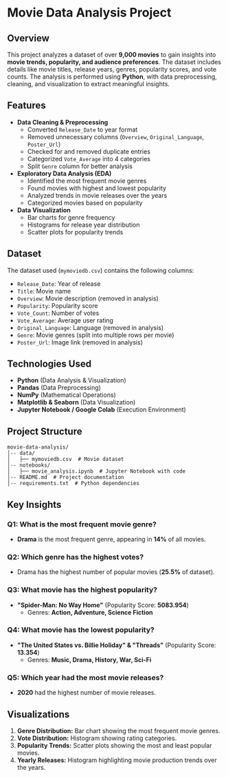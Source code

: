 # Movie Data Analysis Project

## Overview
This project analyzes a dataset of over **9,000 movies** to gain insights into **movie trends, popularity, and audience preferences**. The dataset includes details like movie titles, release years, genres, popularity scores, and vote counts. The analysis is performed using **Python**, with data preprocessing, cleaning, and visualization to extract meaningful insights.

## Features
- **Data Cleaning & Preprocessing**
  - Converted `Release_Date` to year format
  - Removed unnecessary columns (`Overview`, `Original_Language`, `Poster_Url`)
  - Checked for and removed duplicate entries
  - Categorized `Vote_Average` into 4 categories
  - Split `Genre` column for better analysis
- **Exploratory Data Analysis (EDA)**
  - Identified the most frequent movie genres
  - Found movies with highest and lowest popularity
  - Analyzed trends in movie releases over the years
  - Categorized movies based on popularity
- **Data Visualization**
  - Bar charts for genre frequency
  - Histograms for release year distribution
  - Scatter plots for popularity trends

## Dataset
The dataset used (`mymoviedb.csv`) contains the following columns:
- `Release_Date`: Year of release
- `Title`: Movie name
- `Overview`: Movie description (removed in analysis)
- `Popularity`: Popularity score
- `Vote_Count`: Number of votes
- `Vote_Average`: Average user rating
- `Original_Language`: Language (removed in analysis)
- `Genre`: Movie genres (split into multiple rows per movie)
- `Poster_Url`: Image link (removed in analysis)

## Technologies Used
- **Python** (Data Analysis & Visualization)
- **Pandas** (Data Preprocessing)
- **NumPy** (Mathematical Operations)
- **Matplotlib & Seaborn** (Data Visualization)
- **Jupyter Notebook / Google Colab** (Execution Environment)


## Project Structure
```
movie-data-analysis/
│-- data/
│   ├── mymoviedb.csv  # Movie dataset
│-- notebooks/
│   ├── movie_analysis.ipynb  # Jupyter Notebook with code
│-- README.md  # Project documentation
│-- requirements.txt  # Python dependencies
```

## Key Insights
### Q1: What is the most frequent movie genre?
- **Drama** is the most frequent genre, appearing in **14%** of all movies.

### Q2: Which genre has the highest votes?
- Drama has the highest number of popular movies (**25.5%** of dataset).

### Q3: What movie has the highest popularity?
- **"Spider-Man: No Way Home"** (Popularity Score: **5083.954**)
  - Genres: **Action, Adventure, Science Fiction**

### Q4: What movie has the lowest popularity?
- **"The United States vs. Billie Holiday" & "Threads"** (Popularity Score: **13.354**)
  - Genres: **Music, Drama, History, War, Sci-Fi**

### Q5: Which year had the most movie releases?
- **2020** had the highest number of movie releases.

## Visualizations
1. **Genre Distribution:** Bar chart showing the most frequent movie genres.
2. **Vote Distribution:** Histogram showing rating categories.
3. **Popularity Trends:** Scatter plots showing the most and least popular movies.
4. **Yearly Releases:** Histogram highlighting movie production trends over the years.


